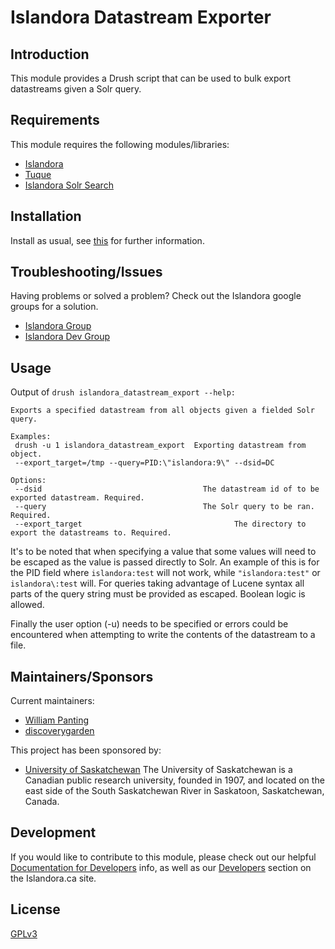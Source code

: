 # Islandora Datastream Exporter

## Introduction

This module provides a Drush script that can be used to bulk export datastreams
given a Solr query.

## Requirements

This module requires the following modules/libraries:

* [Islandora](https://github.com/islandora/islandora)
* [Tuque](https://github.com/islandora/tuque)
* [Islandora Solr Search](https://github.com/islandora/islandora_solr_search)

## Installation

Install as usual, see [this](https://drupal.org/documentation/install/modules-themes/modules-7) for further information.

## Troubleshooting/Issues

Having problems or solved a problem? Check out the Islandora google groups for a solution.

* [Islandora Group](https://groups.google.com/forum/?hl=en&fromgroups#!forum/islandora)
* [Islandora Dev Group](https://groups.google.com/forum/?hl=en&fromgroups#!forum/islandora-dev)

## Usage
Output of ```drush islandora_datastream_export --help:```

```
Exports a specified datastream from all objects given a fielded Solr query.

Examples:
 drush -u 1 islandora_datastream_export  Exporting datastream from object.
 --export_target=/tmp --query=PID:\"islandora:9\" --dsid=DC

Options:
 --dsid                                    The datastream id of to be exported datastream. Required.
 --query                                   The Solr query to be ran. Required.
 --export_target                                  The directory to export the datastreams to. Required.
  ```

It's to be noted that when specifying a value that some values will need to be
escaped as the value is passed directly to Solr. An example of this is for the
PID field where `islandora:test` will not work, while `"islandora:test"` or
`islandora\:test` will. For queries taking advantage of Lucene syntax all parts
of the query string must be provided as escaped. Boolean logic is allowed.

Finally the user option (-u) needs to be specified or errors could be
encountered when attempting to write the contents of the datastream to a file.

## Maintainers/Sponsors

Current maintainers:

* [William Panting](https://github.com/willtp87)
* [discoverygarden](https://github.com/discoverygarden)

This project has been sponsored by:

* [University of Saskatchewan](www.usask.ca)
The University of Saskatchewan is a Canadian public research university, founded
in 1907, and located on the east side of the South Saskatchewan River in
Saskatoon, Saskatchewan, Canada.

## Development

If you would like to contribute to this module, please check out our helpful [Documentation for Developers](https://github.com/Islandora/islandora/wiki#wiki-documentation-for-developers) info, as well as our [Developers](http://islandora.ca/developers) section on the Islandora.ca site.

## License

[GPLv3](http://www.gnu.org/licenses/gpl-3.0.txt)
